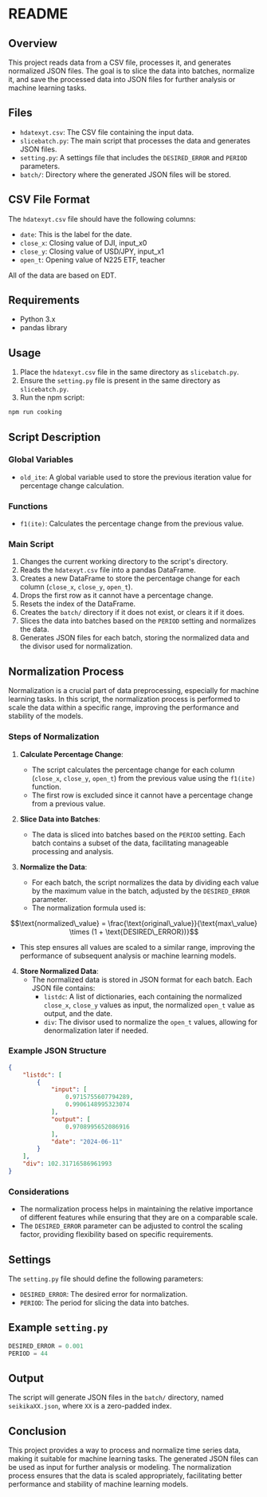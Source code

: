 # README

## Overview

This project reads data from a CSV file, processes it, and generates normalized JSON files. The goal is to slice the data into batches, normalize it, and save the processed data into JSON files for further analysis or machine learning tasks.

## Files

- `hdatexyt.csv`: The CSV file containing the input data.
- `slicebatch.py`: The main script that processes the data and generates JSON files.
- `setting.py`: A settings file that includes the `DESIRED_ERROR` and `PERIOD` parameters.
- `batch/`: Directory where the generated JSON files will be stored.

## CSV File Format
The `hdatexyt.csv` file should have the following columns:

- `date`: This is the label for the date.
- `close_x`: Closing value of DJI, input_x0
- `close_y`: Closing value of USD/JPY, input_x1
- `open_t`: Opening value of N225 ETF, teacher

All of the data are based on EDT.
## Requirements

- Python 3.x
- pandas library

## Usage

1. Place the `hdatexyt.csv` file in the same directory as `slicebatch.py`.
2. Ensure the `setting.py` file is present in the same directory as `slicebatch.py`.
3. Run the npm script:

```bash
npm run cooking
```

## Script Description

### Global Variables

- `old_ite`: A global variable used to store the previous iteration value for percentage change calculation.

### Functions

- `f1(ite)`: Calculates the percentage change from the previous value.

### Main Script

1. Changes the current working directory to the script's directory.
2. Reads the `hdatexyt.csv` file into a pandas DataFrame.
3. Creates a new DataFrame to store the percentage change for each column (`close_x`, `close_y`, `open_t`).
4. Drops the first row as it cannot have a percentage change.
5. Resets the index of the DataFrame.
6. Creates the `batch/` directory if it does not exist, or clears it if it does.
7. Slices the data into batches based on the `PERIOD` setting and normalizes the data.
8. Generates JSON files for each batch, storing the normalized data and the divisor used for normalization.

## Normalization Process

Normalization is a crucial part of data preprocessing, especially for machine learning tasks. In this script, the normalization process is performed to scale the data within a specific range, improving the performance and stability of the models.

### Steps of Normalization

1. **Calculate Percentage Change**:
   - The script calculates the percentage change for each column (`close_x`, `close_y`, `open_t`) from the previous value using the `f1(ite)` function.
   - The first row is excluded since it cannot have a percentage change from a previous value.

2. **Slice Data into Batches**:
   - The data is sliced into batches based on the `PERIOD` setting. Each batch contains a subset of the data, facilitating manageable processing and analysis.

3. **Normalize the Data**:
   - For each batch, the script normalizes the data by dividing each value by the maximum value in the batch, adjusted by the `DESIRED_ERROR` parameter.
   - The normalization formula used is:
```math
\text{normalized\_value} = \frac{\text{original\_value}}{\text{max\_value} \times (1 + \text{DESIRED\_ERROR})}
```
   - This step ensures all values are scaled to a similar range, improving the performance of subsequent analysis or machine learning models.

4. **Store Normalized Data**:
   - The normalized data is stored in JSON format for each batch. Each JSON file contains:
     - `listdc`: A list of dictionaries, each containing the normalized `close_x`, `close_y` values as input, the normalized `open_t` value as output, and the date.
     - `div`: The divisor used to normalize the `open_t` values, allowing for denormalization later if needed.

### Example JSON Structure

```json
{
    "listdc": [
        {
            "input": [
                0.9715755607794289,
                0.9906148995323074
            ],
            "output": [
                0.9708995652086916
            ],
            "date": "2024-06-11"
        }
    ],
    "div": 102.31716586961993
}
```

### Considerations

- The normalization process helps in maintaining the relative importance of different features while ensuring that they are on a comparable scale.
- The `DESIRED_ERROR` parameter can be adjusted to control the scaling factor, providing flexibility based on specific requirements.

## Settings

The `setting.py` file should define the following parameters:

- `DESIRED_ERROR`: The desired error for normalization.
- `PERIOD`: The period for slicing the data into batches.

## Example `setting.py`

```python
DESIRED_ERROR = 0.001
PERIOD = 44
```

## Output

The script will generate JSON files in the `batch/` directory, named `seikikaXX.json`, where `XX` is a zero-padded index.

## Conclusion

This project provides a way to process and normalize time series data, making it suitable for machine learning tasks. The generated JSON files can be used as input for further analysis or modeling. The normalization process ensures that the data is scaled appropriately, facilitating better performance and stability of machine learning models.
